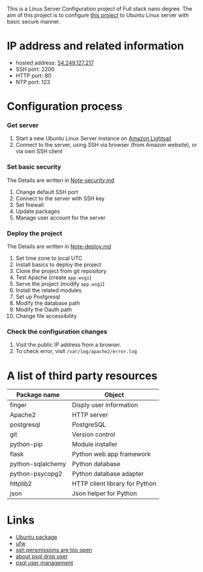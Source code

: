 This is a Linux Server Configuration project of Full stack nano degree.
The aim of this project is to configure [this project](https://github.com/YukinoKoh/fsnd-catalog) to Ubuntu Linux server with basic secure manner.

# IP address and related information
- hosted address: [54.249.127.217](http://54.249.127.217/)
- SSH port: 2200 
- HTTP port: 80
- NTP port: 123

# Configuration process
### Get server
1. Start a new Ubuntu Linux Server instance on [Amazon Lightsail](https://lightsail.aws.amazon.com)
2. Connect to the server, using SSH via browser (from Amazon website), or via own SSH client
### Set basic security 
The Details are written in [Note-security.md](Note-security.md) 
1. Change default SSH port
2. Connect to the server with SSH key
3. Set firewall
4. Update packages
5. Manage user account for the server 
### Deploy the project
The Details are written in [Note-deploy.md](Note-deploy.md) 
1. Set time zone to local UTC
2. Install basics to deploy the project
3. Clone the project from git repository
4. Test Apache (create `app.wsgi`)
5. Serve the project (modify `app.wsgi`)
6. Install the related modules
7. Set up Postgresql
8. Modify the database path
9. Modify the Oauth path
10. Change file accessibility 
### Check the configuration changes
1. Visit the public IP address from a browser.
2. To check error, visit `/var/log/apache2/error.log`


# A list of third party resources
| Package name         | Object                          |
|----------------------|---------------------------------|
| finger               | Disply user information         |
| Apache2              | HTTP server                     |
| postgresql           | PostgreSQL                      | 
| git                  | Version control                 |
| python-pip           | Module installer                |
| flask                | Python web app framework        |
| python-sqlalchemy    | Python database                 |
| python-psycopg2      | Python database adapter         |
| httplib2             | HTTP client library for Python  |
| json                 | Json helper for Python          |

# Links
- [Ubuntu package](https://packages.ubuntu.com/)
- [ufw](https://help.ubuntu.com/lts/serverguide/firewall.html#firewall-ufw)
- [ssh persmissions are too open](https://stackoverflow.com/questions/9270734/ssh-permissions-are-too-open-error)
- [about psql drop user](https://stackoverflow.com/questions/3023583/postgresql-how-to-quickly-drop-a-user-with-existing-privileges)
- [psql user management](https://www.a2hosting.com/kb/developer-corner/postgresql/managing-postgresql-databases-and-users-from-the-command-line#Deleting-PostgreSQL-users)
